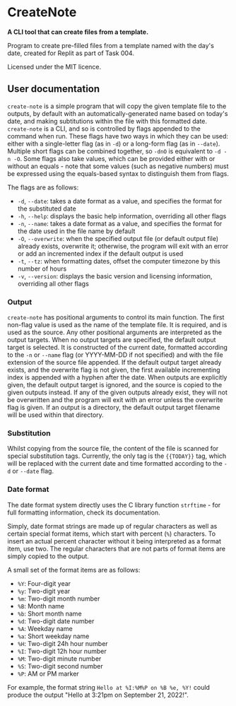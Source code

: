 # CreateNote

**A CLI tool that can create files from a template.**

Program to create pre-filled files from a template named with the day's date,
created for Replit as part of Task 004.

Licensed under the MIT licence.

## User documentation

`create-note` is a simple program that will copy the given template file to the
outputs, by default with an automatically-generated name based on today's date,
and making subtitutions within the file with this formatted date. `create-note`
is a CLI, and so is controlled by flags appended to the command when run. These
flags have two ways in which they can be used: either with a single-letter flag
(as in `-d`) or a long-form flag (as in `--date`). Multiple short flags can be
combined together, so `-dnO` is equivalent to `-d -n -O`. Some flags also take
values, which can be provided either with or without an equals - note that some
values (such as negative numbers) must be expressed using the equals-based
syntax to distinguish them from flags.

The flags are as follows:
- `-d`, `--date`: takes a date format as a value, and specifies the format for
  the substituted date
- `-h`, `--help`: displays the basic help information, overriding all other
  flags
- `-n`, `--name`: takes a date format as a value, and specifies the format for
  the date used in the file name by default
- `-O`, `--overwrite`: when the specified output file (or default output file)
  already exists, overwrite it; otherwise, the program will exit with an error
  or add an incremented index if the default output is used
- `-t`, `--tz`: when formatting dates, offset the computer timezone by this
  number of hours
- `-v`, `--version`: displays the basic version and licensing information,
  overriding all other flags

### Output

`create-note` has positional arguments to control its main function. The first
non-flag value is used as the name of the template file. It is required, and is
used as the source. Any other positional arguments are interpreted as the output
targets. When no output targets are specified, the default output target is
selected. It is constructed of the current date, formatted according to the `-n`
or `--name` flag (or YYYY-MM-DD if not specified) and with the file extension of
the source file appended. If the default output target already exists, and the
overwrite flag is not given, the first available incrementing index is appended
with a hyphen after the date. When outputs are explicitly given, the default
output target is ignored, and the source is copied to the given outputs instead.
If any of the given outputs already exist, they will not be overwritten and the
program will exit with an error unless the overwrite flag is given. If an output
is a directory, the default output target filename will be used within that
directory.

### Substitution

Whilst copying from the source file, the content of the file is scanned for
special substitution tags. Currently, the only tag is the `{{TODAY}}` tag, which
will be replaced with the current date and time formatted according to the `-d`
or `--date` flag.

### Date format

The date format system directly uses the C library function `strftime` - for
full formatting information, check its documentation.

Simply, date format strings are made up of regular characters as well as certain
special format items, which start with percent (`%`) characters. To insert an
actual percent character without it being interpreted as a format item, use two.
The regular characters that are not parts of format items are simply copied to
the output.

A small set of the format items are as follows:
- `%Y`: Four-digit year
- `%y`: Two-digit year
- `%m`: Two-digit month number
- `%B`: Month name
- `%b`: Short month name
- `%d`: Two-digit date number
- `%A`: Weekday name
- `%a`: Short weekday name
- `%H`: Two-digit 24h hour number
- `%I`: Two-digit 12h hour number
- `%M`: Two-digit minute number
- `%S`: Two-digit second number
- `%P`: AM or PM marker

For example, the format string `Hello at %I:%M%P on %B %e, %Y!` could produce the
output "Hello at 3:21pm on September 21, 2022!".
